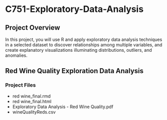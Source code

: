 # C751-Exploratory-Data-Analysis

## Project Overview
In this project, you will use R and apply exploratory data analysis techniques in a selected dataset to discover relationships among multiple variables, and create explanatory visualizations illuminating distributions, outliers, and anomalies.

## Red Wine Quality Exploration Data Analysis
### Project Files
<ul>
<li>red wine_final.rmd</li>
<li>red wine_final.html</li>
  <li>Exploratory Data Analysis - Red Wine Quality.pdf</li>
<li>wineQualityReds.csv</li>  
  
</ul>
